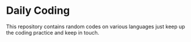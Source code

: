 # Daily Coding

This repository contains random codes on various languages just keep up the coding practice and keep in touch.